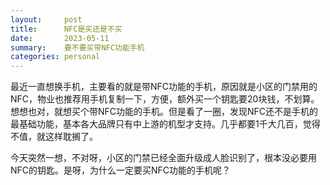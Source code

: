 ```yaml
---
layout:     post
title:      NFC是买还是不买
date:       2023-05-11
summary:    要不要买带NFC功能手机
categories: personal
---
```

最近一直想换手机，主要看的就是带NFC功能的手机，原因就是小区的门禁用的NFC，物业也推荐用手机复制一下，方便，额外买一个钥匙要20块钱，不划算。
想想也对，就想买个带NFC功能的手机。但是看了一圈，发现NFC还不是手机的最基础功能，基本各大品牌只有中上游的机型才支持。几乎都要1千大几百，觉得
不值，就这样耽搁了。

今天突然一想，不对呀，小区的门禁已经全面升级成人脸识别了，根本没必要用NFC的钥匙。是呀，为什么一定要买NFC功能的手机呢？
